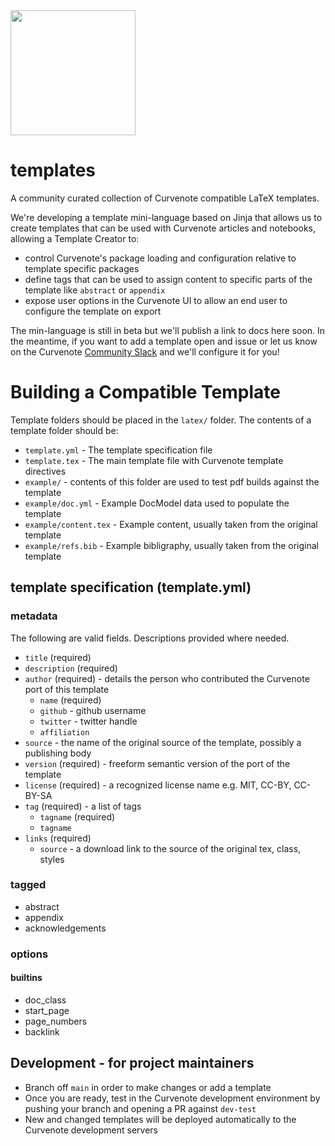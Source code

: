 <img src="https://curvenote.dev/images/logo.png" width="200" />

# templates

A community curated collection of Curvenote compatible LaTeX templates.

We're developing a template mini-language based on Jinja that allows us to create templates that can be used with Curvenote articles and notebooks, allowing a Template Creator to:

- control Curvenote's package loading and configuration relative to template specific packages
- define tags that can be used to assign content to specific parts of the template like `abstract` or `appendix`
- expose user options in the Curvenote UI to allow an end user to configure the template on export

The min-language is still in beta but we'll publish a link to docs here soon. In the meantime, if you want to add a template open and issue or let us know on the Curvenote [Community Slack](http://slack.curvenote.dev) and we'll configure it for you!

# Building a Compatible Template

Template folders should be placed in the `latex/` folder. The contents of a template folder should be:

- `template.yml` - The template specification file
- `template.tex` - The main template file with Curvenote template directives
- `example/` - contents of this folder are used to test pdf builds against the template
- `example/doc.yml` - Example DocModel data used to populate the template
- `example/content.tex` - Example content, usually taken from the original template
- `example/refs.bib` - Example bibligraphy, usually taken from the original template

## template specification (template.yml)

### metadata

The following are valid fields. Descriptions provided where needed.

- `title` (required)
- `description` (required)
- `author` (required) - details the person who contributed the Curvenote port of this template
  - `name` (required)
  - `github` - github username
  - `twitter` - twitter handle
  - `affiliation`
- `source` - the name of the original source of the template, possibly a publishing body
- `version` (required) - freeform semantic version of the port of the template
- `license` (required) - a recognized license name e.g. MIT, CC-BY, CC-BY-SA
- `tag` (required) - a list of tags
  - `tagname` (required)
  - `tagname`
- `links` (required)
  - `source` - a download link to the source of the original tex, class, styles

### tagged

- abstract
- appendix
- acknowledgements

### options

#### builtins

- doc_class
- start_page
- page_numbers
- backlink

## Development - for project maintainers

- Branch off `main` in order to make changes or add a template
- Once you are ready, test in the Curvenote development environment by pushing your branch and opening a PR against `dev-test`
- New and changed templates will be deployed automatically to the Curvenote development servers

